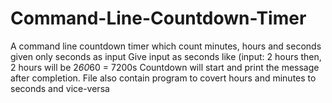# Command-Line-Countdown-Timer
A command line countdown timer which count minutes, hours and seconds given only seconds as input
Give input as seconds like (input: 2 hours then, 2 hours will be 2*60*60 = 7200s
Countdown will start and print the message after completion.
File also contain program to covert hours and minutes to seconds and vice-versa
